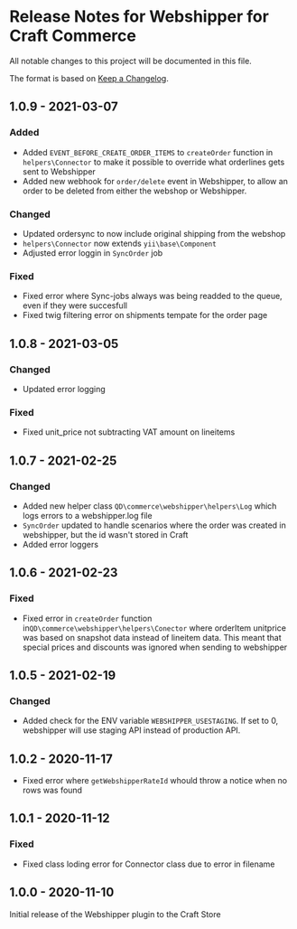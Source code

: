 # Release Notes for Webshipper for Craft Commerce

All notable changes to this project will be documented in this file.

The format is based on [Keep a Changelog](https://keepachangelog.com/en/1.0.0/).

## 1.0.9 - 2021-03-07

### Added

* Added `EVENT_BEFORE_CREATE_ORDER_ITEMS` to `createOrder` function in `helpers\Connector` to make it possible to override what orderlines gets sent to Webshipper
* Added new webhook for `order/delete` event in Webshipper, to allow an order to be deleted from either the webshop or Webshipper.

### Changed

* Updated ordersync to now include original shipping from the webshop
* `helpers\Connector` now extends `yii\base\Component`
* Adjusted error loggin in `SyncOrder` job



### Fixed

* Fixed error where Sync-jobs always was being readded to the queue, even if they were succesfull
* Fixed twig filtering error on shipments tempate for the order page

## 1.0.8 - 2021-03-05

### Changed

* Updated error logging

### Fixed

* Fixed unit_price not subtracting VAT amount on lineitems

## 1.0.7 - 2021-02-25

### Changed

* Added new helper class `QD\commerce\webshipper\helpers\Log` which logs errors to a webshipper.log file
* `SyncOrder` updated to handle scenarios where the order was created in webshipper, but the id wasn't stored in Craft
* Added error loggers

## 1.0.6 - 2021-02-23

### Fixed

* Fixed error in `createOrder` function in`QD\commerce\webshipper\helpers\Conector` where orderItem unitprice was based on snapshot data instead of lineitem data. This meant that special prices and discounts was ignored when sending to webshipper

## 1.0.5 - 2021-02-19

### Changed

* Added check for the ENV variable `WEBSHIPPER_USESTAGING`. If set to 0, webshipper will use staging API instead of production API.

## 1.0.2 - 2020-11-17

* Fixed error where `getWebshipperRateId` whould throw a notice when no rows was found

## 1.0.1 - 2020-11-12

### Fixed

* Fixed class loding error for Connector class due to error in filename

## 1.0.0 - 2020-11-10

Initial release of the Webshipper plugin to the Craft Store

